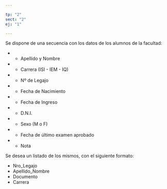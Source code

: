 ```yaml
---

tp: "2"
sect: "2"
ej: "1"

---
```


Se dispone de una secuencia con los datos de los alumnos de la facultad:  
  
- - Apellido y Nombre
- - Carrera (ISI - IEM - IQ)
- - Nº de Legajo 
- - Fecha de Nacimiento
- - Fecha de Ingreso
- - D.N.I.
- - Sexo (M o F)
- - Fecha de último examen aprobado 
- - Nota

Se desea un listado de los mismos, con el siguiente formato:


<ul class='fileul'>
	<li class='clave'>Nro_Legajo
	<li>Apellido_Nombre
	<li>Documento
	<li>Carrera
</ul>